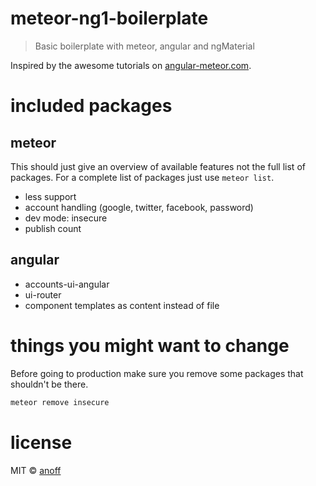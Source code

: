 meteor-ng1-boilerplate
===

> Basic boilerplate with meteor, angular and ngMaterial

Inspired by the awesome tutorials on [angular-meteor.com](https://www.angular-meteor.com/tutorials/socially/angular1).

# included packages
## meteor
This should just give an overview of available features not the full list of packages. For a complete list of packages just use `meteor list`.

* less support
* account handling (google, twitter, facebook, password)
* dev mode: insecure
* publish count

## angular
* accounts-ui-angular
* ui-router
* component templates as content instead of file

# things you might want to change
Before going to production make sure you remove some packages that shouldn't be there.

```sh
meteor remove insecure
```

# license
MIT © [anoff](http://anoff.io)
